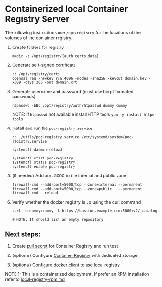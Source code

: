 # Containerized local Container Registry Server

The following instructions use `/opt/registry` for the locations of the volumes of the container registry.

1. Create folders for registry 
    ```
    mkdir -p /opt/registry/{auth,certs,data}
    ```

2. Generate self-signed certificate 
    ```
    cd /opt/registry/certs
    openssl req -newkey rsa:4096 -nodes -sha256 -keyout domain.key -x509 -days 365 -out domain.crt
    ```

3. Generate username and password (must use bcrpt formated passwords) 
    ```
    htpasswd -bBc /opt/registry/auth/htpasswd dummy dummy
    ```
    NOTE: If `htpasswd` not available install HTTP tools `yum -y install httpd-tools`

4. Install and run the `poc-registry.service`:
    ```
    cp ./utils/poc-registry.service /etc/systemd/system/poc-registry.service

    systemctl daemon-reload

    systemctl start poc-registry
    systemctl status poc-registry
    systemctl enable poc-registry
    ```

5. (if needed) Add port 5000 to the internal and public zone

    ```
    firewall-cmd --add-port=5000/tcp --zone=internal --permanent
    firewall-cmd --add-port=5000/tcp --zone=public   --permanent
    firewall-cmd --reload
    ```

6. Verify whether the docker registry is up using the curl command

    ```
    curl -u dummy:dummy -k https://bastion.example.com:5000/v2/_catalog

    # NOTE: It should list an empty repository
    ```

## Next steps:

1. Create [pull secret](local-registry-pull-secret.md) for Container Registry and run test

2. (optional) Configure [Container Registry](local-registry-dedicated-disk.md) with dedicated storage

3. (optional) Configure [docker client](local-registry-docker-client.md) to use local registry

NOTE 1: This is a containerized deployment. If prefer an RPM installation refer to [local-registry-rpm.md](local-registry-rpm.md)